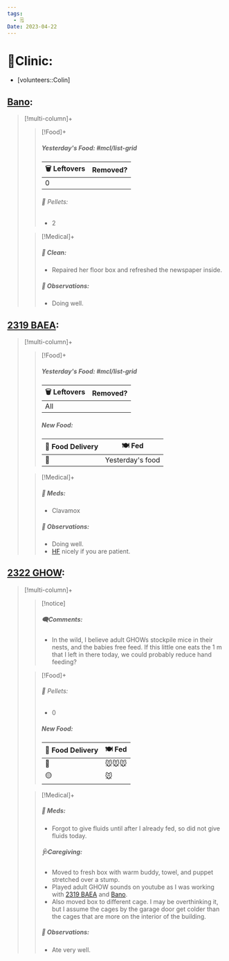 ```yaml
---
tags:
  - 🗒️
Date: 2023-04-22
---
```


# 🏥Clinic:
- [volunteers::Colin]

## [Bano](../RARE%20Birds/Ed%20Birds/Bano.md):
> [!multi-column]+
>
>> [!Food]+
>> ##### Yesterday's Food: #mcl/list-grid
>> |🗑️ Leftovers| Removed?
>> |---|---|
>>|0|
>>
>>###### 💩 Pellets:
>>- 2
>
>> [!Medical]+
>>##### 🫧 Clean:
>> - Repaired her floor box and refreshed the newspaper inside.
>>
>> ##### 🔭 Observations:
>> - Doing well.

## [2319 BAEA](../RARE%20Birds/2319%20BAEA.md):
> [!multi-column]+
>
>> [!Food]+
>> ##### Yesterday's Food: #mcl/list-grid
>> |🗑️ Leftovers| Removed?
>> |---|---|
>>|All|
>>
>> ##### New Food:
>> |🚚 Food Delivery| 🍽️ Fed|
>> |---|---|
>>|🫱|Yesterday's food
>
>> [!Medical]+
>> ##### 💊 Meds:
>> - Clavamox
>>
>> ##### 🔭 Observations:
>> - Doing well.
>> - [HF](../Admin/Codes/Handfed.md) nicely if you are patient.

## [2322 GHOW](../RARE%20Birds/2322%20GHOW.md):
> [!multi-column]+
>
>> [!notice]
>> ##### 🗨️Comments:
>> - In the wild, I believe adult GHOWs stockpile mice in their nests, and the babies free feed. If this little one eats the 1 m that I left in there today, we could probably reduce hand feeding? 
>
>> [!Food]+
>>###### 💩 Pellets:
>>- 0
>>
>> ##### New Food:
>> |🚚 Food Delivery| 🍽️ Fed|
>> |---|---|
>>|🫱|🐭🐭🐭|
>>|🟡|🐭
>
>> [!Medical]+
>> ##### 💊 Meds:
>> - Forgot to give fluids until after I already fed, so did not give fluids today.
>>
>> ##### 🩺Caregiving:
>> - Moved to fresh box with warm buddy, towel, and puppet stretched over a stump.
>> - Played adult GHOW sounds on youtube as I was working with [2319 BAEA](../RARE%20Birds/2319%20BAEA.md) and [Bano](../RARE%20Birds/Ed%20Birds/Bano.md). 
>> - Also moved box to different cage. I may be overthinking it, but I assume the cages by the garage door get colder than the cages that are more on the interior of the building.
>>
>> ##### 🔭 Observations:
>> - Ate very well.

